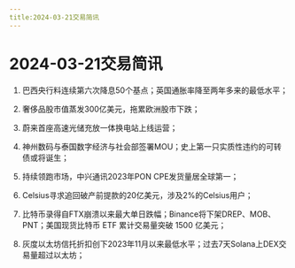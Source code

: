 ```yaml
---
title:2024-03-21交易简讯
---
```

# 2024-03-21交易简讯

1. 巴西央行料连续第六次降息50个基点；英国通胀率降至两年多来的最低水平；

2. 奢侈品股市值蒸发300亿美元，拖累欧洲股市下跌；

3. 蔚来首座高速光储充放一体换电站上线运营；

4. 神州数码与泰国数字经济与社会部签署MOU；史上第一只实质性违约的可转债或将诞生；

5. 持续领跑市场，中兴通讯2023年PON CPE发货量居全球第一；

6. Celsius寻求追回破产前提款的20亿美元，涉及2%的Celsius用户；

7. 比特币录得自FTX崩溃以来最大单日跌幅；Binance将下架DREP、MOB、PNT；美国现货比特币 ETF 累计交易量突破 1500 亿美元；

8. 灰度以太坊信托折扣创下2023年11月以来最低水平；过去7天Solana上DEX交易量超过以太坊；
